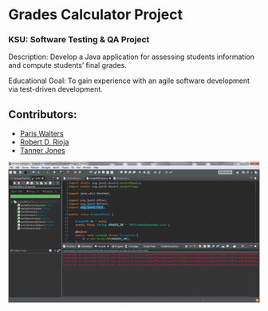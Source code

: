 # Grades Calculator Project
### KSU: Software Testing & QA Project

Description: Develop a Java application for assessing students information and
compute students’ final grades. 

Educational Goal: To gain experience with an agile software development via
test-driven development.

## Contributors:
* [Paris Walters](https://github.com/pwalters04)
* [Robert D. Rioja](https://github.com/miapuffia)
* [Tanner Jones]()

![alt text](JUnit%20Screenshot.png "JUnit Screenshot")
